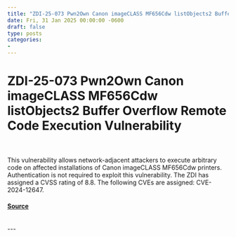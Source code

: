```yaml
---
title: "ZDI-25-073 Pwn2Own Canon imageCLASS MF656Cdw listObjects2 Buffer Overflow Remote Code Execution Vulnerability"
date: Fri, 31 Jan 2025 00:00:00 -0600
draft: false
type: posts
categories: 
- 
---
```

# ZDI-25-073 Pwn2Own Canon imageCLASS MF656Cdw listObjects2 Buffer Overflow Remote Code Execution Vulnerability

<br/>

<br/>
This vulnerability allows network-adjacent attackers to execute arbitrary code on affected installations of Canon imageCLASS MF656Cdw printers. Authentication is not required to exploit this vulnerability. The ZDI has assigned a CVSS rating of 8.8. The following CVEs are assigned: CVE-2024-12647.

#### [Source](http://www.zerodayinitiative.com/advisories/ZDI-25-073/)

<br/>
---

